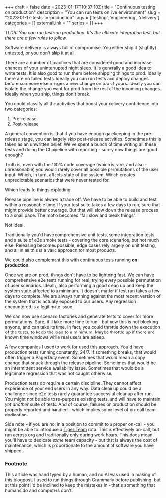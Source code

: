 +++ 
draft = false 
date = 2023-01-17T10:37:10Z
title = "Continuous testing on production"
description = "You can run tests on live environment"
slug = "2023-01-17-tests-in-production" 
tags = ['testing', 'engineering', 'delivery']
categories = []
externalLink = ""
series = []
+++

*TLDR: You can run tests on production. It's the ultimate integration test, but there are a few rules to follow.*

Software delivery is always full of compromise. You either ship it (slightly) untested, or you don't ship it at all. 

There are a number of practices that are considered good and increase chances of your uninterrupted night sleep. It is generally a good idea to write tests. It is also good to run them before shipping things to prod. Ideally there are no failed tests. Ideally you can run tests and deploy changes before someone else merges a new change on top of yours. Ideally you can isolate the change you want for prod from the rest of the incoming changes. Ideally when you ship, things don't break.

You could classify all the activities that boost your delivery confidence into two categories:

1. Pre-release
2. Post-release

A general convention is, that if you have enough gatekeeping in the pre-release stage, you can largely skip post-release activities. Sometimes this is taken as an unwritten belief. We've spent a bunch of time writing all these tests and doing the CI pipeline with reporting - surely now things are good enough?

Truth is, even with the 100% code coverage (which is rare, and also - unreasonable) you would rarely cover all possible permutations of the user input. Which, in turn, affects state of the system. Which creates unpredictable scenarios that were never tested for. 

Which leads to things exploding.

Release pipeline is always a trade off. We have to be able to build and test within a reasonable time. If your test suite takes a few days to run, sure that might provide better coverage. But that will slow down the release process to a snail pace. The motto becomes "fail slow and break things". 

Not ideal. 

Traditionally you'd have comprehensive unit tests, some integration tests and a suite of e2e smoke tests - covering the core scenarios, but not much else. Releasing becomes possible, edge cases rely largely on unit testing, and all in all this is a valid approach for most products.

We could also complement this with continuous tests running **on production**.

Once we are on prod, things don't have to be lightning fast. We can have comprehensive e2e tests running for real, trying every possible permutation of user scenarios. Ideally, also performing a good clean up and keep the system state affected to a minimum. It doesn't matter if test run takes a few days to complete. We are always running against the most recent version of the system that is actually exposed to our users. Any regression encountered is a legitimate issue.

We can now use scenario factories and generate tests to cover for more permutations. Sure, it'll take more time to run - but now this is not blocking anyone, and can take its time. In fact, you could throttle down the execution of the tests, to keep the load to a minimum. Maybe throttle up if there are known time windows while real users are asleep.

A few companies I used to work for used this approach. You'd have production tests running constantly, 24/7. If something breaks, that would often trigger a PagerDuty event. Sometimes that would mean a copy change that snuck through the release pipeline. Sometimes that would be an intermittent service availability issue. Sometimes that would be a legitimate regression that was not caught otherwise.

Production tests do require a certain discipline. They cannot affect experience of your end users in any way. Data clean up could be a challenge since e2e tests rarely guarantee successful cleanup after run. You might not be able to re-purpose existing tests, and will have to maintain *yet another* suite of tests. And of course, failures on production should be properly reported and handled - which implies some level of on-call team dedication.

Side note - if you are not in a position to commit to a proper on-call - you might be able to introduce a [Tiger Team](https://en.wikipedia.org/wiki/Tiger_team) rota. This is effectively on-call, but run across org and traditionally only during work hours. This does mean you'll have to dedicate _some_ team capacity - but that is always the cost of maintenance, which is proportionate to the amount of software you have shipped.

### Footnote

This article was hand typed by a human, and no AI was used in making of this blogpost. I used to run things through Grammarly before publishing, but at this point I'd be inclined to keep the mistakes in - that's something that humans do and computers don't.
